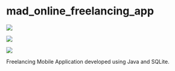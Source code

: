 # mad_online_freelancing_app

![](https://media.giphy.com/media/b06PnVBQLOgO5eYdSh/giphy.gif)

![](https://media.giphy.com/media/ZYeI8GvTS2PnvHbdXR/giphy.gif)

![](https://media.giphy.com/media/CaE6STxKNasNNAV7L4/giphy.gif)

Freelancing Mobile Application developed using Java and SQLite.